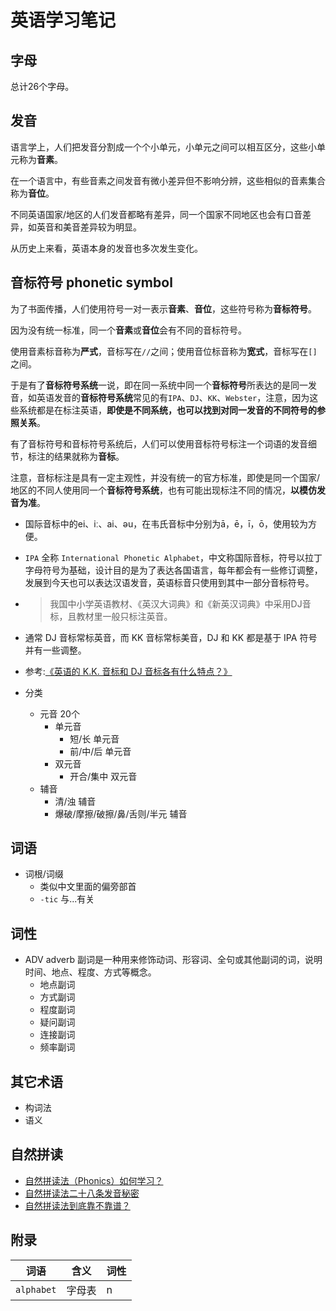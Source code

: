 # 英语学习笔记

## 字母

总计26个字母。

## 发音

语言学上，人们把发音分割成一个个小单元，小单元之间可以相互区分，这些小单元称为**音素**。

在一个语言中，有些音素之间发音有微小差异但不影响分辨，这些相似的音素集合称为**音位**。

不同英语国家/地区的人们发音都略有差异，同一个国家不同地区也会有口音差异，如英音和美音差异较为明显。

从历史上来看，英语本身的发音也多次发生变化。

## 音标符号 phonetic symbol

为了书面传播，人们使用符号一对一表示**音素**、**音位**，这些符号称为**音标符号**。

因为没有统一标准，同一个**音素**或**音位**会有不同的音标符号。

使用音素标音称为**严式**，音标写在`//`之间；使用音位标音称为**宽式**，音标写在`[]`之间。

于是有了**音标符号系统**一说，即在同一系统中同一个**音标符号**所表达的是同一发音，如英语发音的**音标符号系统**常见的有`IPA`、`DJ`、`KK`、`Webster`，注意，因为这些系统都是在标注英语，**即使是不同系统，也可以找到对同一发音的不同符号的参照关系**。

有了音标符号和音标符号系统后，人们可以使用音标符号标注一个词语的发音细节，标注的结果就称为**音标**。

注意，音标标注是具有一定主观性，并没有统一的官方标准，即使是同一个国家/地区的不同人使用同一个**音标符号系统**，也有可能出现标注不同的情况，**以模仿发音为准**。

* 国际音标中的ei、iː、ai、əu，在韦氏音标中分别为ā，ē，ī，ō，使用较为方便。
* `IPA` 全称 `International Phonetic Alphabet`，中文称国际音标，符号以拉丁字母符号为基础，设计目的是为了表达各国语言，每年都会有一些修订调整，发展到今天也可以表达汉语发音，英语标音只使用到其中一部分音标符号。
* > 我国中小学英语教材、《英汉大词典》和《新英汉词典》中采用DJ音标，且教材里一般只标注英音。
* 通常 DJ 音标常标英音，而 KK 音标常标美音，DJ 和 KK 都是基于 IPA 符号 并有一些调整。
* 参考:[《英语的 K.K. 音标和 DJ 音标各有什么特点？》](https://www.zhihu.com/question/19798685)

* 分类
  * 元音 20个
    * 单元音
      * 短/长 单元音
      * 前/中/后 单元音
    * 双元音
      * 开合/集中 双元音
  * 辅音
    * 清/浊 辅音
    * 爆破/摩擦/破擦/鼻/舌则/半元 辅音

## 词语

* 词根/词缀
  * 类似中文里面的偏旁部首
  * `-tic` 与...有关

## 词性

* ADV adverb 副词是一种用来修饰动词、形容词、全句或其他副词的词，说明时间、地点、程度、方式等概念。
  * 地点副词
  * 方式副词
  * 程度副词
  * 疑问副词
  * 连接副词
  * 频率副词

## 其它术语

* 构词法
* 语义

## 自然拼读

* [自然拼读法（Phonics）如何学习？](https://www.zhihu.com/question/22980630)
* [自然拼读法二十八条发音秘密](https://zhuanlan.zhihu.com/p/89618880)
* [自然拼读法到底靠不靠谱？](https://zhuanlan.zhihu.com/p/51102303)

## 附录

| 词语       | 含义   | 词性 |
| ---------- | ------ | ---- |
| `alphabet` | 字母表 | n    |
